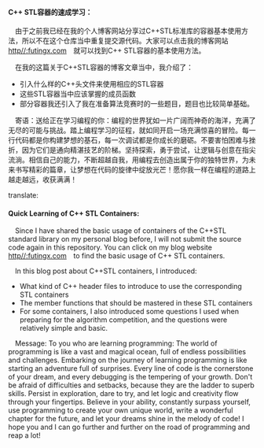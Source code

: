 #### C++ STL容器的速成学习：
&emsp;由于之前我已经在我的个人博客网站分享过C++STL标准库的容器基本使用方法，所以不在这个仓库当中重复提交源代码。大家可以点击我的博客网站&emsp;[http//:futingx.com](https://futingx.github.io/2024/05/26/C++/)&emsp;就可以找到C++ STL容器的基本使用方法。

&emsp;在我的这篇关于C++STL容器的博客文章当中，我介绍了：
- 引入什么样的C++头文件来使用相应的STL容器
- 这些STL容器当中应该掌握的成员函数
- 部分容器我还引入了我在准备算法竞赛时的一些题目，题目也比较简单基础。

&emsp;寄语：送给正在学习编程的你：编程的世界犹如一片广阔而神奇的海洋，充满了无尽的可能与挑战。踏上编程学习的征程，就如同开启一场充满惊喜的冒险。每一行代码都是你构建梦想的基石，每一次调试都是你成长的磨砺。不要害怕困难与挫折，因为它们是通向精湛技艺的阶梯。坚持探索，勇于尝试，让逻辑与创意在指尖流淌。相信自己的能力，不断超越自我，用编程去创造出属于你的独特世界，为未来书写精彩的篇章，让梦想在代码的旋律中绽放光芒！愿你我一样在编程的道路上越走越远，收获满满！


translate:
#### Quick Learning of C++ STL Containers:
&emsp;Since I have shared the basic usage of containers of the C++STL standard library on my personal blog before, I will not submit the source code again in this repository. You can click on my blog website &emsp;[http//:futingx.com](https://futingx.github.io/2024/05/26/C++/)&emsp;to find the basic usage of C++ STL containers.

&emsp;In this blog post about C++STL containers, I introduced:
- What kind of C++ header files to introduce to use the corresponding STL containers
- The member functions that should be mastered in these STL containers
- For some containers, I also introduced some questions I used when preparing for the algorithm competition, and the questions were relatively simple and basic.

&emsp;Message: To you who are learning programming: The world of programming is like a vast and magical ocean, full of endless possibilities and challenges. Embarking on the journey of learning programming is like starting an adventure full of surprises. Every line of code is the cornerstone of your dream, and every debugging is the tempering of your growth. Don't be afraid of difficulties and setbacks, because they are the ladder to superb skills. Persist in exploration, dare to try, and let logic and creativity flow through your fingertips. Believe in your ability, constantly surpass yourself, use programming to create your own unique world, write a wonderful chapter for the future, and let your dreams shine in the melody of code! I hope you and I can go further and further on the road of programming and reap a lot!
